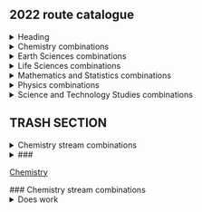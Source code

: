 ## 2022 route catalogue

<details>
<summary>Heading</summary>
<!--All you need is a blank line-->

    + markdown list 1
        + nested list 1
        + nested list 2
    + markdown list 2
</details>


<details>
<summary>Chemistry combinations</summary>

    <ul>
        <li><a href="url"> Inorganic & Materials Chemistry + Physics </a></li> 
        <li><a href="url"> Inorganic & Materials Chemistry + History, Philosophy and Social Studies of Science </a></li>
        <li><a href="url"> Organic Chemistry + Biomedical Sciences </a></li>
        <li><a href="url"> Organic Chemistry + Genetics, Evolution and Environment </a></li>
        <li><a href="url"> Organic Chemistry + Molecular and Cell Biology </a></li>
        <li><a href="url"> Organic Chemistry + Neuroscience and Psychology </a></li>
        <li><a href="url"> Organic Chemistry + History, Philosophy and Social Studies of Science </a></li>
        <li><a href="url"> Physical Chemistry + Astrophysics </a></li>
        <li><a href="url"> Physical Chemistry + Physics </a></li>
        <li><a href="url"> Physical Chemistry + Geophysical Sciences </a></li>  
        <li><a href="url"> Physical Chemistry + (Maths & Stats) </a></li>
        <li><a href="url"> Physical Chemistry + History, Philosophy and Social Studies of Science </a></li>
        
  </ul>
</details>

<details>
  <summary>Earth Sciences combinations</summary>
  
  * Earth and Environment + Genetics, Evolution and Environment  
  * Earth and Environment + History, Philosophy and Social Studies of Science  
  * Geophysical Sciences + Physical Chemistry  
  * Geophysical Sciences + Astrophysics  
  * Geophysical Sciences + Physics  
  * Geophysical Sciences + History, Philosophy and Social Studies of Science  
</details>

<details>
  <summary>Life Sciences combinations</summary>
Biomedical Sciences + Organic Chemistry
Biomedical Sciences + Medical Physics
Biomedical Sciences + (Maths & Stats)
Biomedical Sciences + History, Philosophy and Social Studies of Science
Genetics, Evolution and Environment

Genetics, Evolution and Environment + Organic Chemistry
Genetics, Evolution and Environment + Earth and Environment
Genetics, Evolution and Environment + (Maths and Stats)
Genetics, Evolution and Environment + History, Philosophy and Social Studies of Science
Molecular and Cell Biology

Molecular and Cell Biology + Astrophysics
Molecular and Cell Biology + Physics
Molecular and Cell Biology + Organic Chemistry
Molecular and Cell Biology + (Maths & Stats)
Molecular and Cell Biology + History, Philosophy and Social Studies of Science
Neuroscience and Psychology

Neuroscience and Psychology + Organic Chemistry
Neuroscience and Psychology + Medical Physics
Neuroscience and Psychology + (Maths & Stats)
Neuroscience and Psychology + History, Philosophy and Social Studies of Science
</details>

<details>
  <summary>Mathematics and Statistics combinations</summary>
  
  * (Maths & Stats) + Physical Chemistry
  * (Maths & Stats) + Biomedical Sciences
  * (Maths & Stats) + Genetics, Evolution and Environment
  * (Maths & Stats) + Molecular and Cell Biology
  * (Maths & Stats) + Neuroscience and Psychology
  * (Maths & Stats) + Physics
  * (Maths & Stats) + Astrophysics
  
  NOTE: Maths & Stats can only be pursued as a minor stream - your other stream MUST be your major stream for year 3 (and year 4 if you stay for the MSci).

</details>

<details>
  <summary>Physics combinations</summary>

  * Astrophysics + Physical Chemistry
  * Astrophysics + Geophysical Sciences
  * Astrophysics + Molecular and Cell Biology
  * Astrophysics + History, Philosophy and Social Studies of Science
  * Astrophysics + (Maths & Stats)
  * Physics + Inorganic and Materials Chemistry
  * Physics + Physical Chemistry
  * Physics + Geophysical Sciences
  * Physics + Molecular and Cell Biology
  * Physics + (Maths & Stats)
  * Physics + History, Philosophy and Social Studies of Science
  * Medical Physics + Biomedical Sciences
  * Medical Physics + Neuroscience and Psychology
  * Medical Physics + History, Philosophy and Social Studies of Science
  
</details>

<details>
  <summary>Science and Technology Studies combinations</summary>

  * History, Philosophy and Social Studies of Science + Inorganic & Materials Chemistry
  * History, Philosophy and Social Studies of Science + Organic Chemistry
  * History, Philosophy and Social Studies of Science + Physical Chemistry
  * History, Philosophy and Social Studies of Science + Earth and Environment
  * History, Philosophy and Social Studies of Science + Geophysical Sciences
  * History, Philosophy and Social Studies of Science + Biomedical Sciences
  * History, Philosophy and Social Studies of Science + Genetics, Evolution and Environment
  * History, Philosophy and Social Studies of Science + Molecular and Cell Biology
  * History, Philosophy and Social Studies of Science + Neuroscience and Psychology
  * History, Philosophy and Social Studies of Science + Astrophysics
  * History, Philosophy and Social Studies of Science + Physics
  * History, Philosophy and Social Studies of Science + Medical Physics 
  
  
</details>



## TRASH SECTION

<details>
  <summary>Chemistry stream combinations</summary>
  Your content here...  
  
  > markup like blockquotes should even work on github!  
  
  more content here...
</details>

<details>
  <summary>###</summary>
  Your content here...
  > markup like blockquote's should even work on github!
  more content here...
</details>


[Chemistry](#CHM)
<div id="CHM"></div>
### Chemistry stream combinations
<details><summary>Does work</summary>  
[hi](https://hello.ca) 
</details>
